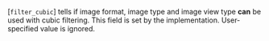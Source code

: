 [`filter_cubic`] tells if image format, image type and image view type
 **can**  be used with cubic filtering.
This field is set by the implementation.
User-specified value is ignored.